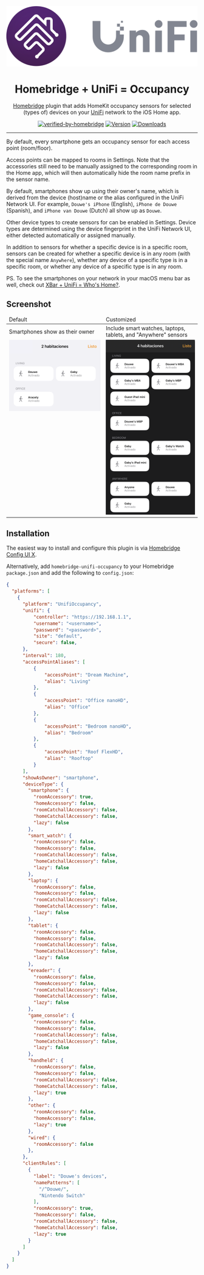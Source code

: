 <p align="center">
<a href="[v](https://github.com/DouweM/homebridge-unifi-occupancy)"><img src="logo.png" width="532"></a>
</p>

<span align="center">

# Homebridge + UniFi = Occupancy

[Homebridge](https://homebridge.io) plugin that adds HomeKit occupancy sensors for selected<br>
(types of) devices on your [UniFi](https://www.ui.com/wi-fi) network to the iOS Home app.

[![verified-by-homebridge](https://badgen.net/badge/homebridge/verified/purple)](https://github.com/homebridge/homebridge/wiki/Verified-Plugins)
[![Version](https://img.shields.io/npm/v/homebridge-unifi-occupancy?color=green)](https://www.npmjs.com/package/homebridge-unifi-occupancy)
[![Downloads](https://img.shields.io/npm/dt/homebridge-unifi-occupancy)](https://www.npmjs.com/package/homebridge-unifi-occupancy)

</span>

---

By default, every smartphone gets an occupancy sensor for each access point (room/floor).

Access points can be mapped to rooms in Settings.
Note that the accessories still need to be manually assigned to the corresponding room in the Home app, which will then automatically hide the room name prefix in the sensor name.

By default, smartphones show up using their owner's name, which is derived from the device (host)name or the alias configured in the UniFi Network UI.
For example, `Douwe's iPhone` (English), `iPhone de Douwe` (Spanish), and `iPhone van Douwe` (Dutch) all show up as `Douwe`.

Other device types to create sensors for can be enabled in Settings.
Device types are determined using the device fingerprint in the UniFi Network UI, either detected automatically or assigned manually.

In addition to sensors for whether a specific device is in a specific room, sensors can be created for whether a specific device is in any room (with the special name `Anywhere`), whether any device of a specific type is in a specific room, or whether any device of a specific type is in any room.

PS. To see the smartphones on your network in your macOS menu bar as well, check out [XBar + UniFi = Who's Home?](https://github.com/DouweM/xbar-whos-home-unifi).

## Screenshot

<table>
  <thead>
    <tr>
      <td>Default</td>
      <td>Customized</td>
    </tr>
  </thead>
  <tbody>
    <tr>
      <td>Smartphones show as their owner</td>
      <td>Include smart watches, laptops, tablets, and "Anywhere" sensors</td>
    </tr>
    <tr>
      <td valign="top">
        <img src="screenshot.png" width="589">
      </td>
      <td>
        <img src="screenshot2.png" width="589">
      </td>
    </tr>
  </tbody>
</table>

## Installation

The easiest way to install and configure this plugin is via [Homebridge Config UI X](https://github.com/oznu/homebridge-config-ui-x).

Alternatively, add `homebridge-unifi-occupancy` to your Homebridge `package.json` and add the following to `config.json`:

```json
{
  "platforms": [
    {
      "platform": "UnifiOccupancy",
      "unifi": {
          "controller": "https://192.168.1.1",
          "username": "<username>",
          "password": "<password>",
          "site": "default",
          "secure": false,
      },
      "interval": 180,
      "accessPointAliases": [
          {
              "accessPoint": "Dream Machine",
              "alias": "Living"
          },
          {
              "accessPoint": "Office nanoHD",
              "alias": "Office"
          },
          {
              "accessPoint": "Bedroom nanoHD",
              "alias": "Bedroom"
          },
          {
              "accessPoint": "Roof FlexHD",
              "alias": "Rooftop"
          }
      ],
      "showAsOwner": "smartphone",
      "deviceType": {
        "smartphone": {
          "roomAccessory": true,
          "homeAccessory": false,
          "roomCatchallAccessory": false,
          "homeCatchallAccessory": false,
          "lazy": false
        },
        "smart_watch": {
          "roomAccessory": false,
          "homeAccessory": false,
          "roomCatchallAccessory": false,
          "homeCatchallAccessory": false,
          "lazy": false
        },
        "laptop": {
          "roomAccessory": false,
          "homeAccessory": false,
          "roomCatchallAccessory": false,
          "homeCatchallAccessory": false,
          "lazy": false
        },
        "tablet": {
          "roomAccessory": false,
          "homeAccessory": false,
          "roomCatchallAccessory": false,
          "homeCatchallAccessory": false,
          "lazy": false
        },
        "ereader": {
          "roomAccessory": false,
          "homeAccessory": false,
          "roomCatchallAccessory": false,
          "homeCatchallAccessory": false,
          "lazy": false
        },
        "game_console": {
          "roomAccessory": false,
          "homeAccessory": false,
          "roomCatchallAccessory": false,
          "homeCatchallAccessory": false,
          "lazy": false
        },
        "handheld": {
          "roomAccessory": false,
          "homeAccessory": false,
          "roomCatchallAccessory": false,
          "homeCatchallAccessory": false,
          "lazy": true
        },
        "other": {
          "roomAccessory": false,
          "homeAccessory": false,
          "lazy": true
        },
        "wired": {
          "roomAccessory": false
        },
      },
      "clientRules": [
        {
          "label": "Douwe's devices",
          "namePatterns": [
            "/^Douwe/",
            "Nintendo Switch"
          ],
          "roomAccessory": true,
          "homeAccessory": false,
          "roomCatchallAccessory": false,
          "homeCatchallAccessory": false,
          "lazy": true
        }
      ]
    }
  ]
}
```
